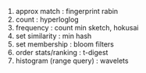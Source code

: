 
1. approx match : fingerprint rabin
2. count : hyperloglog
3. frequency : count min sketch, hokusai
4. set similarity : min hash
5. set membership : bloom filters
6. order stats/ranking : t-digest
7. histogram (range query) : wavelets

